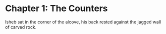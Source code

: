 # Chapter 1: The Counters

Isheb sat in the corner of the alcove, his back rested against the jagged wall of carved rock.